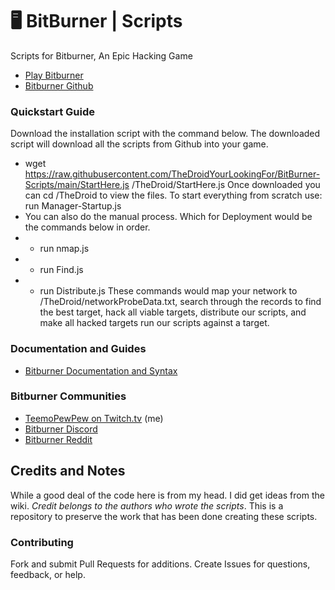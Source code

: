 # 🖥  BitBurner | Scripts

Scripts for Bitburner, An Epic Hacking Game

* [Play Bitburner](https://danielyxie.github.io/bitburner/)
* [Bitburner Github](https://github.com/danielyxie/bitburner)

### Quickstart Guide

Download the installation script with the command below. The downloaded script will download all the scripts from Github into your game.
* wget https://raw.githubusercontent.com/TheDroidYourLookingFor/BitBurner-Scripts/main/StartHere.js /TheDroid/StartHere.js
Once downloaded you can cd /TheDroid to view the files.
To start everything from scratch use: run Manager-Startup.js
* You can also do the manual process. Which for Deployment would be the commands below in order.
* * run nmap.js
* * run Find.js
* * run Distribute.js
These commands would map your network to /TheDroid/networkProbeData.txt, search through the records to find the best target, hack all viable targets, distribute our scripts, and make all hacked targets run our scripts against a target.

### Documentation and Guides

* [Bitburner Documentation and Syntax](https://github.com/danielyxie/bitburner/blob/dev/markdown/bitburner.ns.md)

### Bitburner Communities

* [TeemoPewPew on Twitch.tv](https://www.twitch.tv/teemopewpew) (me)
* [Bitburner Discord](https://discord.gg/vB4uHDy)
* [Bitburner Reddit](https://old.reddit.com/r/Bitburner/)

## Credits and Notes

While a good deal of the code here is from my head. I did get ideas from the wiki.
*Credit belongs to the authors who wrote the scripts*.
This is a repository to preserve the work that has been done
creating these scripts.

### Contributing

Fork and submit Pull Requests for additions. Create Issues
for questions, feedback, or help.

